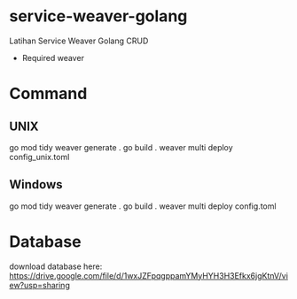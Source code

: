 # service-weaver-golang
Latihan Service Weaver Golang CRUD
- Required weaver

# Command
## UNIX
go mod tidy
weaver generate .
go build .
weaver multi deploy config_unix.toml

## Windows
go mod tidy
weaver generate .
go build .
weaver multi deploy config.toml

# Database
download database here: https://drive.google.com/file/d/1wxJZFpqgppamYMyHYH3H3Efkx6jgKtnV/view?usp=sharing
